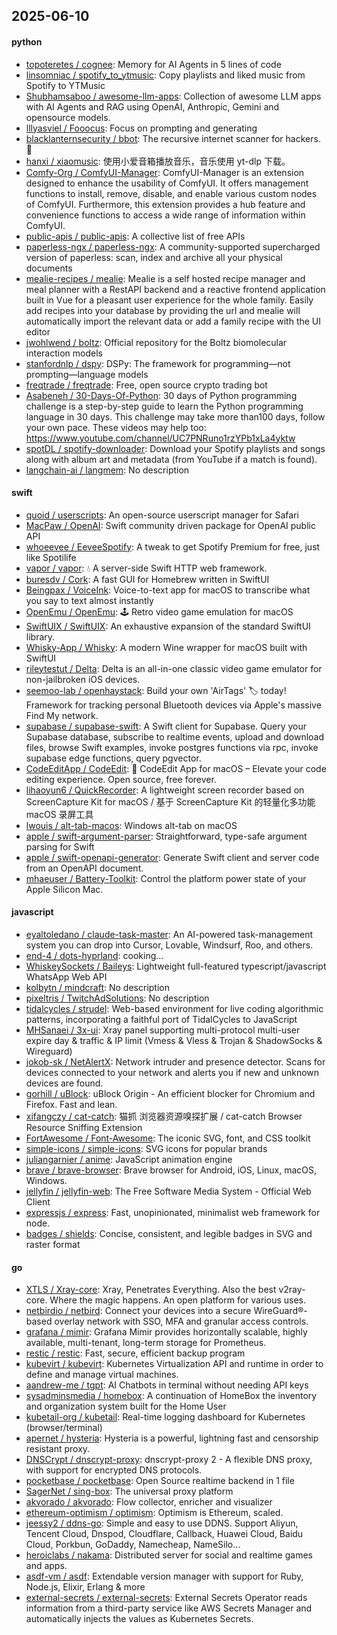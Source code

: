 ## 2025-06-10

#### python
* [topoteretes / cognee](https://github.com/topoteretes/cognee): Memory for AI Agents in 5 lines of code
* [linsomniac / spotify_to_ytmusic](https://github.com/linsomniac/spotify_to_ytmusic): Copy playlists and liked music from Spotify to YTMusic
* [Shubhamsaboo / awesome-llm-apps](https://github.com/Shubhamsaboo/awesome-llm-apps): Collection of awesome LLM apps with AI Agents and RAG using OpenAI, Anthropic, Gemini and opensource models.
* [lllyasviel / Fooocus](https://github.com/lllyasviel/Fooocus): Focus on prompting and generating
* [blacklanternsecurity / bbot](https://github.com/blacklanternsecurity/bbot): The recursive internet scanner for hackers. 🧡
* [hanxi / xiaomusic](https://github.com/hanxi/xiaomusic): 使用小爱音箱播放音乐，音乐使用 yt-dlp 下载。
* [Comfy-Org / ComfyUI-Manager](https://github.com/Comfy-Org/ComfyUI-Manager): ComfyUI-Manager is an extension designed to enhance the usability of ComfyUI. It offers management functions to install, remove, disable, and enable various custom nodes of ComfyUI. Furthermore, this extension provides a hub feature and convenience functions to access a wide range of information within ComfyUI.
* [public-apis / public-apis](https://github.com/public-apis/public-apis): A collective list of free APIs
* [paperless-ngx / paperless-ngx](https://github.com/paperless-ngx/paperless-ngx): A community-supported supercharged version of paperless: scan, index and archive all your physical documents
* [mealie-recipes / mealie](https://github.com/mealie-recipes/mealie): Mealie is a self hosted recipe manager and meal planner with a RestAPI backend and a reactive frontend application built in Vue for a pleasant user experience for the whole family. Easily add recipes into your database by providing the url and mealie will automatically import the relevant data or add a family recipe with the UI editor
* [jwohlwend / boltz](https://github.com/jwohlwend/boltz): Official repository for the Boltz biomolecular interaction models
* [stanfordnlp / dspy](https://github.com/stanfordnlp/dspy): DSPy: The framework for programming—not prompting—language models
* [freqtrade / freqtrade](https://github.com/freqtrade/freqtrade): Free, open source crypto trading bot
* [Asabeneh / 30-Days-Of-Python](https://github.com/Asabeneh/30-Days-Of-Python): 30 days of Python programming challenge is a step-by-step guide to learn the Python programming language in 30 days. This challenge may take more than100 days, follow your own pace. These videos may help too: https://www.youtube.com/channel/UC7PNRuno1rzYPb1xLa4yktw
* [spotDL / spotify-downloader](https://github.com/spotDL/spotify-downloader): Download your Spotify playlists and songs along with album art and metadata (from YouTube if a match is found).
* [langchain-ai / langmem](https://github.com/langchain-ai/langmem): No description

#### swift
* [quoid / userscripts](https://github.com/quoid/userscripts): An open-source userscript manager for Safari
* [MacPaw / OpenAI](https://github.com/MacPaw/OpenAI): Swift community driven package for OpenAI public API
* [whoeevee / EeveeSpotify](https://github.com/whoeevee/EeveeSpotify): A tweak to get Spotify Premium for free, just like Spotilife
* [vapor / vapor](https://github.com/vapor/vapor): 💧 A server-side Swift HTTP web framework.
* [buresdv / Cork](https://github.com/buresdv/Cork): A fast GUI for Homebrew written in SwiftUI
* [Beingpax / VoiceInk](https://github.com/Beingpax/VoiceInk): Voice-to-text app for macOS to transcribe what you say to text almost instantly
* [OpenEmu / OpenEmu](https://github.com/OpenEmu/OpenEmu): 🕹 Retro video game emulation for macOS
* [SwiftUIX / SwiftUIX](https://github.com/SwiftUIX/SwiftUIX): An exhaustive expansion of the standard SwiftUI library.
* [Whisky-App / Whisky](https://github.com/Whisky-App/Whisky): A modern Wine wrapper for macOS built with SwiftUI
* [rileytestut / Delta](https://github.com/rileytestut/Delta): Delta is an all-in-one classic video game emulator for non-jailbroken iOS devices.
* [seemoo-lab / openhaystack](https://github.com/seemoo-lab/openhaystack): Build your own 'AirTags' 🏷 today! Framework for tracking personal Bluetooth devices via Apple's massive Find My network.
* [supabase / supabase-swift](https://github.com/supabase/supabase-swift): A Swift client for Supabase. Query your Supabase database, subscribe to realtime events, upload and download files, browse Swift examples, invoke postgres functions via rpc, invoke supabase edge functions, query pgvector.
* [CodeEditApp / CodeEdit](https://github.com/CodeEditApp/CodeEdit): 📝 CodeEdit App for macOS – Elevate your code editing experience. Open source, free forever.
* [lihaoyun6 / QuickRecorder](https://github.com/lihaoyun6/QuickRecorder): A lightweight screen recorder based on ScreenCapture Kit for macOS / 基于 ScreenCapture Kit 的轻量化多功能 macOS 录屏工具
* [lwouis / alt-tab-macos](https://github.com/lwouis/alt-tab-macos): Windows alt-tab on macOS
* [apple / swift-argument-parser](https://github.com/apple/swift-argument-parser): Straightforward, type-safe argument parsing for Swift
* [apple / swift-openapi-generator](https://github.com/apple/swift-openapi-generator): Generate Swift client and server code from an OpenAPI document.
* [mhaeuser / Battery-Toolkit](https://github.com/mhaeuser/Battery-Toolkit): Control the platform power state of your Apple Silicon Mac.

#### javascript
* [eyaltoledano / claude-task-master](https://github.com/eyaltoledano/claude-task-master): An AI-powered task-management system you can drop into Cursor, Lovable, Windsurf, Roo, and others.
* [end-4 / dots-hyprland](https://github.com/end-4/dots-hyprland): cooking...
* [WhiskeySockets / Baileys](https://github.com/WhiskeySockets/Baileys): Lightweight full-featured typescript/javascript WhatsApp Web API
* [kolbytn / mindcraft](https://github.com/kolbytn/mindcraft): No description
* [pixeltris / TwitchAdSolutions](https://github.com/pixeltris/TwitchAdSolutions): No description
* [tidalcycles / strudel](https://github.com/tidalcycles/strudel): Web-based environment for live coding algorithmic patterns, incorporating a faithful port of TidalCycles to JavaScript
* [MHSanaei / 3x-ui](https://github.com/MHSanaei/3x-ui): Xray panel supporting multi-protocol multi-user expire day & traffic & IP limit (Vmess & Vless & Trojan & ShadowSocks & Wireguard)
* [jokob-sk / NetAlertX](https://github.com/jokob-sk/NetAlertX): Network intruder and presence detector. Scans for devices connected to your network and alerts you if new and unknown devices are found.
* [gorhill / uBlock](https://github.com/gorhill/uBlock): uBlock Origin - An efficient blocker for Chromium and Firefox. Fast and lean.
* [xifangczy / cat-catch](https://github.com/xifangczy/cat-catch): 猫抓 浏览器资源嗅探扩展 / cat-catch Browser Resource Sniffing Extension
* [FortAwesome / Font-Awesome](https://github.com/FortAwesome/Font-Awesome): The iconic SVG, font, and CSS toolkit
* [simple-icons / simple-icons](https://github.com/simple-icons/simple-icons): SVG icons for popular brands
* [juliangarnier / anime](https://github.com/juliangarnier/anime): JavaScript animation engine
* [brave / brave-browser](https://github.com/brave/brave-browser): Brave browser for Android, iOS, Linux, macOS, Windows.
* [jellyfin / jellyfin-web](https://github.com/jellyfin/jellyfin-web): The Free Software Media System - Official Web Client
* [expressjs / express](https://github.com/expressjs/express): Fast, unopinionated, minimalist web framework for node.
* [badges / shields](https://github.com/badges/shields): Concise, consistent, and legible badges in SVG and raster format

#### go
* [XTLS / Xray-core](https://github.com/XTLS/Xray-core): Xray, Penetrates Everything. Also the best v2ray-core. Where the magic happens. An open platform for various uses.
* [netbirdio / netbird](https://github.com/netbirdio/netbird): Connect your devices into a secure WireGuard®-based overlay network with SSO, MFA and granular access controls.
* [grafana / mimir](https://github.com/grafana/mimir): Grafana Mimir provides horizontally scalable, highly available, multi-tenant, long-term storage for Prometheus.
* [restic / restic](https://github.com/restic/restic): Fast, secure, efficient backup program
* [kubevirt / kubevirt](https://github.com/kubevirt/kubevirt): Kubernetes Virtualization API and runtime in order to define and manage virtual machines.
* [aandrew-me / tgpt](https://github.com/aandrew-me/tgpt): AI Chatbots in terminal without needing API keys
* [sysadminsmedia / homebox](https://github.com/sysadminsmedia/homebox): A continuation of HomeBox the inventory and organization system built for the Home User
* [kubetail-org / kubetail](https://github.com/kubetail-org/kubetail): Real-time logging dashboard for Kubernetes (browser/terminal)
* [apernet / hysteria](https://github.com/apernet/hysteria): Hysteria is a powerful, lightning fast and censorship resistant proxy.
* [DNSCrypt / dnscrypt-proxy](https://github.com/DNSCrypt/dnscrypt-proxy): dnscrypt-proxy 2 - A flexible DNS proxy, with support for encrypted DNS protocols.
* [pocketbase / pocketbase](https://github.com/pocketbase/pocketbase): Open Source realtime backend in 1 file
* [SagerNet / sing-box](https://github.com/SagerNet/sing-box): The universal proxy platform
* [akvorado / akvorado](https://github.com/akvorado/akvorado): Flow collector, enricher and visualizer
* [ethereum-optimism / optimism](https://github.com/ethereum-optimism/optimism): Optimism is Ethereum, scaled.
* [jeessy2 / ddns-go](https://github.com/jeessy2/ddns-go): Simple and easy to use DDNS. Support Aliyun, Tencent Cloud, Dnspod, Cloudflare, Callback, Huawei Cloud, Baidu Cloud, Porkbun, GoDaddy, Namecheap, NameSilo...
* [heroiclabs / nakama](https://github.com/heroiclabs/nakama): Distributed server for social and realtime games and apps.
* [asdf-vm / asdf](https://github.com/asdf-vm/asdf): Extendable version manager with support for Ruby, Node.js, Elixir, Erlang & more
* [external-secrets / external-secrets](https://github.com/external-secrets/external-secrets): External Secrets Operator reads information from a third-party service like AWS Secrets Manager and automatically injects the values as Kubernetes Secrets.
